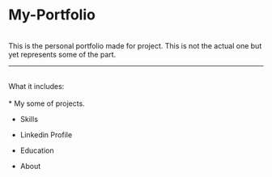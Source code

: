 # My-Portfolio
<br>
This is the personal portfolio made for project. This is not the actual one but yet represents some of the part.
<hr>
<br>
What it includes:
<br>
<br>
 * My some of projects.

* Skills

* Linkedin Profile

* Education

* About
 
